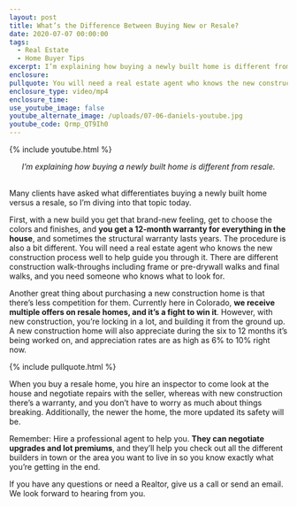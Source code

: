 ```yaml
---
layout: post
title: What’s the Difference Between Buying New or Resale?
date: 2020-07-07 00:00:00
tags:
  - Real Estate
  - Home Buyer Tips
excerpt: I’m explaining how buying a newly built home is different from resale.
enclosure:
pullquote: You will need a real estate agent who knows the new construction process well.
enclosure_type: video/mp4
enclosure_time:
use_youtube_image: false
youtube_alternate_image: /uploads/07-06-daniels-youtube.jpg
youtube_code: Qrmp_QT9Ih0
---
```


{% include youtube.html %}

<center><em>I&rsquo;m explaining how buying a newly built home is different from resale.</em></center>

<br>Many clients have asked what differentiates buying a newly built home versus a resale, so I’m diving into that topic today.

First, with a new build you get that brand-new feeling, get to choose the colors and finishes, and **you get a 12-month warranty for everything in the house**, and sometimes the structural warranty lasts years. The procedure is also a bit different. You will need a real estate agent who knows the new construction process well to help guide you through it. There are different construction walk-throughs including frame or pre-drywall walks and final walks, and you need someone who knows what to look for.

Another great thing about purchasing a new construction home is that there’s less competition for them. Currently here in Colorado, **we receive multiple offers on resale homes, and it’s a fight to win it**. However, with new construction, you’re locking in a lot, and building it from the ground up. A new construction home will also appreciate during the six to 12 months it’s being worked on, and appreciation rates are as high as 6% to 10% right now.

{% include pullquote.html %}

When you buy a resale home, you hire an inspector to come look at the house and negotiate repairs with the seller, whereas with new construction there’s a warranty, and you don’t have to worry as much about things breaking. Additionally, the newer the home, the more updated its safety will be.

Remember: Hire a professional agent to help you. **They can negotiate upgrades and lot premiums**, and they’ll help you check out all the different builders in town or the area you want to live in so you know exactly what you’re getting in the end.

If you have any questions or need a Realtor, give us a call or send an email. We look forward to hearing from you.

&nbsp;
